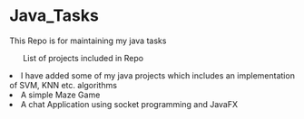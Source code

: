 # Java_Tasks
This Repo is for maintaining my java tasks 
<ul>
  List of projects included in Repo
</ul>
<li>I have added some of my java projects which includes an implementation of SVM, KNN etc. algorithms </li>
<li>A simple Maze Game</li>
<li>A chat Application using socket programming and JavaFX</li>
